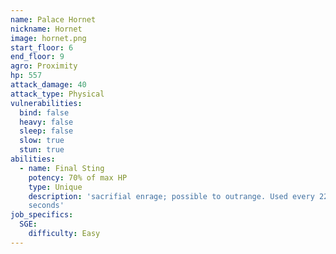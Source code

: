 ```yaml
---
name: Palace Hornet
nickname: Hornet
image: hornet.png
start_floor: 6
end_floor: 9
agro: Proximity
hp: 557
attack_damage: 40
attack_type: Physical
vulnerabilities:
  bind: false
  heavy: false
  sleep: false
  slow: true
  stun: true
abilities:
  - name: Final Sting
    potency: 70% of max HP
    type: Unique
    description: 'sacrifial enrage; possible to outrange. Used every 22
    seconds'
job_specifics:
  SGE:
    difficulty: Easy
---
```

